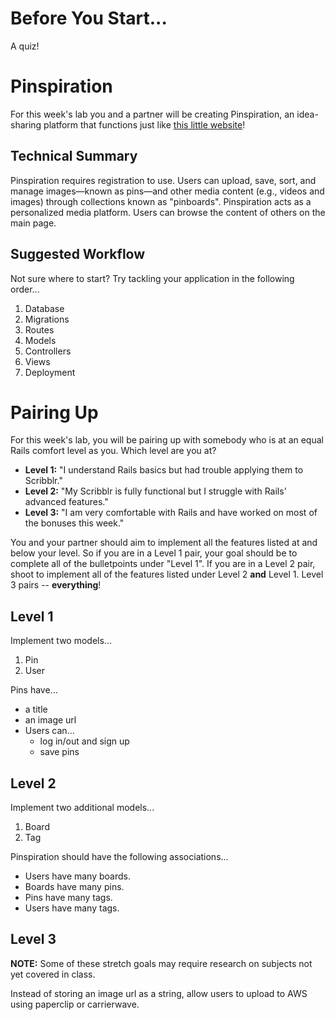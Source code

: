 # Before You Start...

A quiz!

# Pinspiration

For this week's lab you and a partner will be creating Pinspiration, an idea-sharing platform that functions just like [this little website](https://www.pinterest.com/)!

## Technical Summary

Pinspiration requires registration to use. Users can upload, save, sort, and manage images—known as pins—and other media content (e.g., videos and images) through collections known as "pinboards". Pinspiration acts as a personalized media platform. Users can browse the content of others on the main page.

## Suggested Workflow

Not sure where to start? Try tackling your application in the following order...
  1. Database
  2. Migrations
  3. Routes
  4. Models
  5. Controllers
  6. Views
  7. Deployment

# Pairing Up

For this week's lab, you will be pairing up with somebody who is at an equal Rails comfort level as you. Which level are you at?

- **Level 1:** "I understand Rails basics but had trouble applying them to Scribblr."
- **Level 2:** "My Scribblr is fully functional but I struggle with Rails' advanced features."
- **Level 3:** "I am very comfortable with Rails and have worked on most of the bonuses this week."

You and your partner should aim to implement all the features listed at and below your level. So if you are in a Level 1 pair, your goal should be to complete all of the bulletpoints under "Level 1". If you are in a Level 2 pair, shoot to implement all of the features listed under Level 2 **and** Level 1. Level 3 pairs -- **everything**!

## Level 1

Implement two models...  
1. Pin  
2. User  

Pins have...  
- a title
- an image url
- Users can...
  - log in/out and sign up
  - save pins

## Level 2

Implement two additional models...  
  1. Board
  2. Tag

Pinspiration should have the following associations...  
- Users have many boards.
- Boards have many pins.
- Pins have many tags.
- Users have many tags.

## Level 3

**NOTE:** Some of these stretch goals may require research on subjects not yet covered in class.

Instead of storing an image url as a string, allow users to upload to AWS using paperclip or carrierwave.
